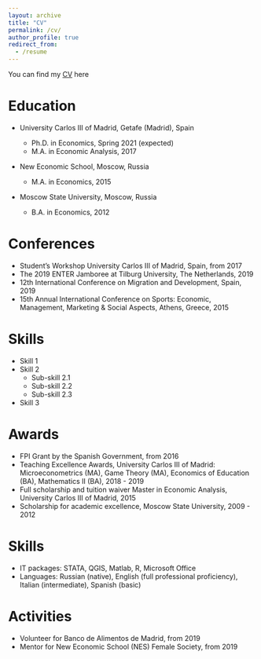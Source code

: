 ```yaml
---
layout: archive
title: "CV"
permalink: /cv/
author_profile: true
redirect_from:
  - /resume
---
```


You can find my [CV](https://drive.google.com/file/d/19NqFYT1au6oeVhB5Pb8vtmZtLEBOoD4m/view?usp=sharing) here

Education
======
* University Carlos III of Madrid, Getafe (Madrid), Spain 
  * Ph.D. in Economics, Spring 2021 (expected)
  * M.A. in Economic Analysis, 2017

* New Economic School, Moscow, Russia
  * M.A. in Economics, 2015

* Moscow State University, Moscow, Russia
  * B.A. in Economics, 2012 


Conferences
======
* Student’s Workshop University Carlos III of Madrid, Spain, from 2017
* The 2019 ENTER Jamboree at Tilburg University, The Netherlands, 2019
* 12th International Conference on Migration and Development, Spain, 2019
* 15th Annual International Conference on Sports: Economic, Management, Marketing & Social Aspects, Athens, Greece, 2015
  
Skills
======
* Skill 1
* Skill 2
  * Sub-skill 2.1
  * Sub-skill 2.2
  * Sub-skill 2.3
* Skill 3

Awards
======
* FPI Grant by the Spanish Government, from 2016
* Teaching Excellence Awards, University Carlos III of Madrid: Microeconometrics (MA), Game Theory (MA), Economics of Education (BA), Mathematics II (BA), 2018 - 2019
* Full scholarship and tuition waiver Master in Economic Analysis, University Carlos III of Madrid, 2015
* Scholarship for academic excellence, Moscow State University, 2009 - 2012

Skills
======
* IT packages: STATA, QGIS, Matlab, R, Microsoft Office
* Languages: Russian (native), English (full professional proficiency), Italian (intermediate), Spanish (basic)
  
Activities
======
* Volunteer for Banco de Alimentos de Madrid, from 2019
* Mentor for New Economic School (NES) Female Society, from 2019
